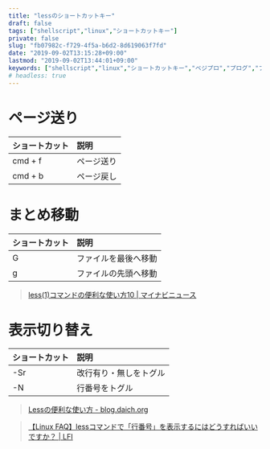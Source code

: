 ```yaml
---
title: "lessのショートカットキー"
draft: false
tags: ["shellscript","linux","ショートカットキー"]
private: false
slug: "fb07982c-f729-4f5a-b6d2-8d619063f7fd"
date: "2019-09-02T13:15:28+09:00"
lastmod: "2019-09-02T13:44:01+09:00"
keywords: ["shellscript","linux","ショートカットキー","ベジプロ","プログ","プログラム"]
# headless: true
---
```


# ページ送り
|ショートカット|説明|
|:--|:--|
|cmd + f|ページ送り|
|cmd + b|ページ戻し|

# まとめ移動
|ショートカット|説明|
|:--|:--|
|G|ファイルを最後へ移動|
|g|ファイルの先頭へ移動|

> [less(1)コマンドの便利な使い方10 | マイナビニュース](https://news.mynavi.jp/article/20100204-a032/)

# 表示切り替え
|ショートカット|説明|
|:--|:--|
|-Sr|改行有り・無しをトグル|
|-N|行番号をトグル|

> [Lessの便利な使い方 - blog.daich.org](http://blog.daich.org/2015/04/06/less-tips/)

> [【Linux FAQ】lessコマンドで「行番号」を表示するにはどうすればいいですか？ | LFI](https://linuxfan.info/less-line-number)
